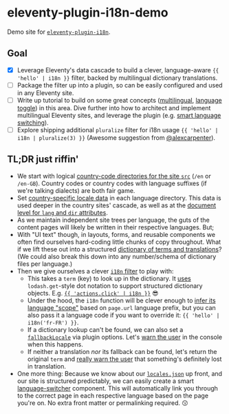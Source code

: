 # eleventy-plugin-i18n-demo

Demo site for [`eleventy-plugin-i18n`](https://github.com/adamduncan/eleventy-plugin-i18n).

## Goal

- [x] Leverage Eleventy's data cascade to build a clever, language-aware `{{ 'hello' | i18n }}` filter, backed by multilingual dictionary translations.
- [ ] Package the filter up into a plugin, so can be easily configured and used in any Eleventy site.
- [ ] Write up tutorial to build on some great concepts ([multilingual](https://www.webstoemp.com/blog/multilingual-sites-eleventy/), [language toggle](https://www.webstoemp.com/blog/language-switcher-multilingual-jamstack-sites/)) in this area. Dive further into how to architect and implement multilingual Eleventy sites, and leverage the plugin (e.g. [smart language switching](https://github.com/adamduncan/eleventy-plugin-i18n-demo/blob/master/src/_includes/components/language-selector.njk)).
- [ ] Explore shipping additional `pluralize` filter for i18n usage `{{ 'hello' | i18n | pluralize(3) }}` (Awesome suggestion from [@alexcarpenter](https://github.com/alexcarpenter)).

## TL;DR just riffin'

- We start with logical [country-code directories for the site `src`](https://github.com/adamduncan/eleventy-plugin-i18n-demo/tree/master/src) (`/en` or `/en-GB`). Country codes or country codes with language suffixes (if we're talking dialects) are both fair game.
- Set [country-specific locale data](https://github.com/adamduncan/eleventy-plugin-i18n-demo/blob/master/src/en-GB/en-GB.json) in each language directory. This data is used deeper in the country sites' cascade, as well as at the [document level for `lang` and `dir` attributes](https://github.com/adamduncan/eleventy-plugin-i18n-demo/blob/master/src/_includes/layouts/base.njk#L2).
- As we maintain independent site trees per language, the guts of the content pages will likely be written in their respective languages. But;
- With "UI text" though, in layouts, forms, and reusable components we often find ourselves hard-coding little chunks of copy throughout. What if we lift these out into a structured [dictionary of terms and translations](https://github.com/adamduncan/eleventy-plugin-i18n-demo/blob/master/src/_data/i18n/index.js)? (We could also break this down into any number/schema of dictionary files per language.)
- Then we give ourselves a clever [`i18n` filter](https://github.com/adamduncan/eleventy-plugin-i18n-demo/blob/master/src/_11ty/shortcodes/i18n.js) to play with:
  - This takes a `term` (key) to look up in the dictionary. It [uses](https://github.com/adamduncan/eleventy-plugin-i18n-demo/blob/master/src/_11ty/shortcodes/i18n.js#L19) `lodash.get`-style dot notation to support structured dictionary objects. E.g. [`{{ 'actions.click' | i18n }}`](https://github.com/adamduncan/eleventy-plugin-i18n-demo/blob/master/src/_data/i18n/index.js#L31-L43) :sunglasses:
  - Under the hood, the `i18n` function will be clever enough to [infer its language "scope"](https://github.com/adamduncan/eleventy-plugin-i18n-demo/blob/master/src/_11ty/shortcodes/i18n.js#L15) based on `page.url` language prefix, but you can also pass it a language code if you want to override it: `{{ 'hello' | i18n('fr-FR') }}`.
  - If a dictionary lookup can't be found, we can also set a [`fallbackLocale`](https://github.com/adamduncan/eleventy-plugin-i18n-demo/blob/master/.eleventy.js#L13) via plugin options. Let's [warn the user](https://github.com/adamduncan/eleventy-plugin-i18n-demo/blob/master/src/_11ty/shortcodes/i18n.js#L24-L28) in the console when this happens.
  - If neither a translation _nor_ its fallback can be found, let's return the original `term` and [really warn the user](https://github.com/adamduncan/eleventy-plugin-i18n-demo/blob/master/src/_11ty/shortcodes/i18n.js#L40-L44) that something's definitely lost in translation.
- One more thing: Because we know about our [`locales.json`](https://github.com/adamduncan/eleventy-plugin-i18n-demo/blob/master/src/_data/locales.js) up front, and our site is structured predictably, we can easily create a smart [language-switcher](https://github.com/adamduncan/eleventy-plugin-i18n-demo/blob/master/src/_includes/components/language-selector.njk) component. This will automatically link you through to the correct page in each respective language based on the page you're on. No extra front matter or permalinking required. :kissing:
